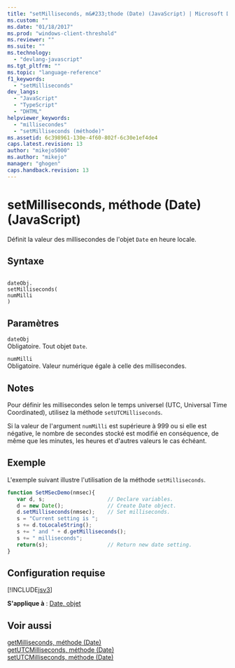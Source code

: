 ```yaml
---
title: "setMilliseconds, m&#233;thode (Date) (JavaScript) | Microsoft Docs"
ms.custom: ""
ms.date: "01/18/2017"
ms.prod: "windows-client-threshold"
ms.reviewer: ""
ms.suite: ""
ms.technology: 
  - "devlang-javascript"
ms.tgt_pltfrm: ""
ms.topic: "language-reference"
f1_keywords: 
  - "setMilliseconds"
dev_langs: 
  - "JavaScript"
  - "TypeScript"
  - "DHTML"
helpviewer_keywords: 
  - "millisecondes"
  - "setMilliseconds (méthode)"
ms.assetid: 6c398961-130e-4f60-802f-6c30e1ef4de4
caps.latest.revision: 13
author: "mikejo5000"
ms.author: "mikejo"
manager: "ghogen"
caps.handback.revision: 13
---
```

# setMilliseconds, m&#233;thode (Date) (JavaScript)
Définit la valeur des millisecondes de l'objet `Date` en heure locale.  
  
## Syntaxe  
  
```  
  
dateObj.  
setMilliseconds(  
numMilli  
)   
```  
  
## Paramètres  
 `dateObj`  
 Obligatoire.  Tout objet `Date`.  
  
 `numMilli`  
 Obligatoire.  Valeur numérique égale à celle des millisecondes.  
  
## Notes  
 Pour définir les millisecondes selon le temps universel \(UTC, Universal Time Coordinated\), utilisez la méthode `setUTCMilliseconds`.  
  
 Si la valeur de l'argument `numMilli` est supérieure à 999 ou si elle est négative, le nombre de secondes stocké est modifié en conséquence, de même que les minutes, les heures et d'autres valeurs le cas échéant.  
  
## Exemple  
 L'exemple suivant illustre l'utilisation de la méthode `setMilliseconds`.  
  
```javascript  
function SetMSecDemo(nmsec){  
   var d, s;                    // Declare variables.  
   d = new Date();              // Create Date object.  
   d.setMilliseconds(nmsec);    // Set milliseconds.  
   s = "Current setting is ";  
   s += d.toLocaleString();  
   s += " and " + d.getMilliseconds();  
   s += " milliseconds";  
   return(s);                   // Return new date setting.  
}  
```  
  
## Configuration requise  
 [!INCLUDE[jsv3](../../javascript/reference/includes/jsv3-md.md)]  
  
 **S'applique à** : [Date, objet](../../javascript/reference/date-object-javascript.md)  
  
## Voir aussi  
 [getMilliseconds, méthode \(Date\)](../../javascript/reference/getmilliseconds-method-date-javascript.md)   
 [getUTCMilliseconds, méthode \(Date\)](../../javascript/reference/getutcmilliseconds-method-date-javascript.md)   
 [setUTCMilliseconds, méthode \(Date\)](../../javascript/reference/setutcmilliseconds-method-date-javascript.md)